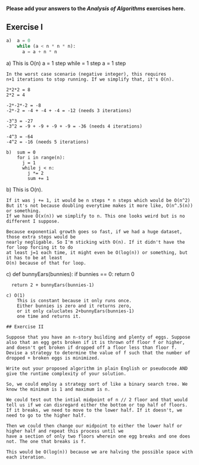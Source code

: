 #### Please add your answers to the ***Analysis of  Algorithms*** exercises here.

## Exercise I

```python
a)  a = 0
    while (a < n * n * n):
      a = a + n * n
```
a) This is O(n)
    a = 1 step
    while = 1 step
    a = 1 step

    In the worst case scenario (negative integer), this requires 
    n+1 iterations to stop running. If we simplify that, it's O(n).

    2*2*2 = 8
    2*2 = 4

    -2*-2*-2 = -8
    -2*-2 = -4 + -4 + -4 = -12 (needs 3 iterations)

    -3^3 = -27
    -3^2 = -9 + -9 + -9 + -9 = -36 (needs 4 iterations)

    -4^3 = -64
    -4^2 = -16 (needs 5 iterations)
```
b)  sum = 0
    for i in range(n):
      j = 1
      while j < n:
        j *= 2
        sum += 1
```
b) This is O(n). 

    If it was j += 1, it would be n steps * n steps which would be O(n^2)
    But it's not because doubling everytime makes it more like, O(n^.5(n)) or something.
    If we have O(x(n)) we simplify to n. This one looks weird but is no different I suppose.
    
    Because exponential growth goes so fast, if we had a huge dataset, those extra steps would be
    nearly negligable. So I'm sticking with O(n). If it didn't have the for loop forcing it to do 
    at least j=1 each time, it might even be O(log(n)) or something, but it has to be at least
    O(n) because of that for loop. 

c)  def bunnyEars(bunnies):
      if bunnies == 0:
        return 0

      return 2 + bunnyEars(bunnies-1)
```
c) O(1)
    This is constant because it only runs once.
    Either bunnies is zero and it returns zero,
    or it only caluclates 2+bunnyEars(bunnies-1)
    one time and returns it.

## Exercise II

Suppose that you have an n-story building and plenty of eggs. Suppose also that an egg gets broken if it is thrown off floor f or higher, and doesn't get broken if dropped off a floor less than floor f. Devise a strategy to determine the value of f such that the number of dropped + broken eggs is minimized.

Write out your proposed algorithm in plain English or pseudocode AND give the runtime complexity of your solution.

So, we could employ a strategy sort of like a binary search tree. We know the minimum is 1 and maximum is n.

We could test out the intial midpoint of n // 2 floor and that would tell us if we can disregard either the bottom or top half of floors. If it breaks, we need to move to the lower half. If it doesn't, we need to go to the higher half.

Then we could then change our midpoint to either the lower half or higher half and repeat this process until we
have a section of only two floors wherein one egg breaks and one does not. The one that breaks is f.

This would be O(log(n)) because we are halving the possible space with each iteration.
